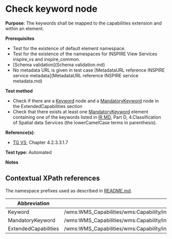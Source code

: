 # Check keyword node

**Purpose**: The keywords shall be mapped to the capabilities extension and within an element.

**Prerequisites**

* Test for the existence of default element namespace.
* Test for the existence of the namespaces for INSPIRE View Services inspire_vs and inspire_common.
* [Schema validation](Schema validation.md)
* No metadata URL is given in test case [MetadataURL reference INSPIRE service metadata](MetadataURL reference INSPIRE service metadata.md)

**Test method**

* Check if there are a [Keyword](#Keyword) node and a [MandatoryKeyword](#MandatoryKeyword) node in the ExtendedCapabilities section
* Check that there exists at least one [MandatoryKeyword](#MandatoryKeyword) element containing one of the keywords listed in [IR MD](README.md#ref_IR_MD), Part D, 4.Classification of Spatial data Services (the lowerCamelCase terms in parenthesis).


**Reference(s)**:
* [TG VS](README.md#ref_TG_VS), Chapter 4.2.3.3.1.7

**Test type:** Automated

**Notes**

## Contextual XPath references

The namespace prefixes used as described in [README.md](README.md#namespaces).

Abbreviation                                               |  XPath expression
---------------------------------------------------------- | -------------------------------------------------------------------------
Keyword <a name="Keyword"></a> | /wms:WMS_Capabilities/wms:Capability/inspire_vs:ExtendedCapabilities/inspire_common:Keyword
MandatoryKeyword <a name="MandatoryKeyword"></a> | /wms:WMS_Capabilities/wms:Capability/inspire_vs:ExtendedCapabilities/inspire_common:MandatoryKeyword
ExtendedCapabilities <a name="ExtendedCapabilities"></a> | /wms:WMS_Capabilities/wms:Capability/inspire_vs:ExtendedCapabilities

